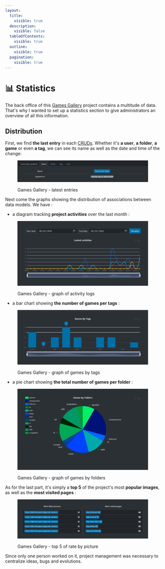 ```yaml
---
layout:
  title:
    visible: true
  description:
    visible: false
  tableOfContents:
    visible: true
  outline:
    visible: true
  pagination:
    visible: true
---
```


# 📊 Statistics

The back office of this [Games Gallery](https://games-gallery.alexis-gousseau.com/) project contains a multitude of data. That's why I wanted to set up a statistics section to give administrators an overview of all this information.

## Distribution

First, we find **the last entry** in each [CRUDs](cruds.md). Whether it's **a user**, **a folder**, **a game** or even **a tag**, we can see its name as well as the date and time of the change:

<figure><img src="../.gitbook/assets/statistics_latest.png" alt=""><figcaption><p>Games Gallery - latest entries</p></figcaption></figure>

Next come the graphs showing the distribution of associations between data models. We have :

* a diagram tracking **project activities** over the last month :

<figure><img src="../.gitbook/assets/image (1).png" alt=""><figcaption><p>Games Gallery - graph of activity logs</p></figcaption></figure>

* a bar chart showing **the number of games per tags** :

<figure><img src="../.gitbook/assets/image (2).png" alt=""><figcaption><p>Games Gallery - graph of games by tags</p></figcaption></figure>

* a pie chart showing **the total number of games per folder** :

<figure><img src="../.gitbook/assets/image (3).png" alt=""><figcaption><p>Games Gallery - graph of games by folders</p></figcaption></figure>

As for the last part, it's simply a **top 5** of the project's most **popular images**, as well as the **most visited pages** :

<figure><img src="../.gitbook/assets/stats_counter.png" alt=""><figcaption><p>Games Gallery - top 5 of rate by picture</p></figcaption></figure>

Since only one person worked on it, project management was necessary to centralize ideas, bugs and evolutions.
